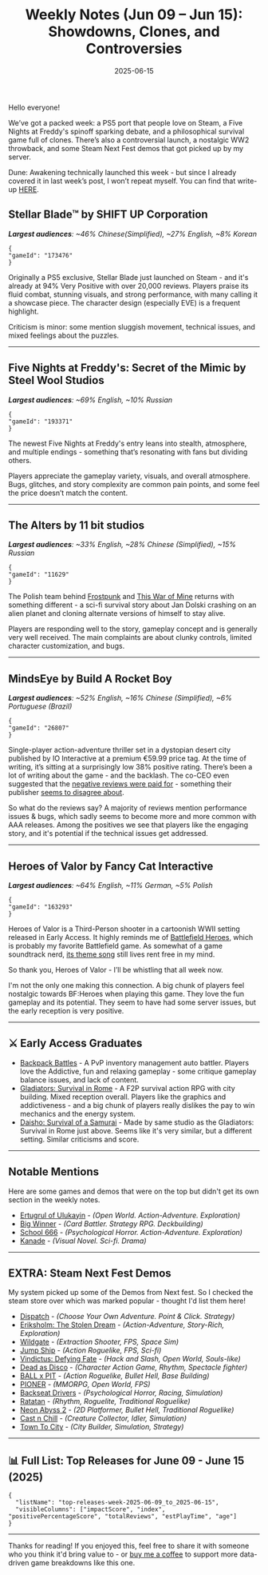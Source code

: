 ﻿---
title: "Weekly Notes (Jun 09 – Jun 15): Showdowns, Clones, and Controversies"
slug: "weekly-notes-2025-06-09"
date: "2025-06-15"
description: "This week, we look at Stellar Blade’s successful PC debut, the polarizing stealth horror of FNAF: Secret of the Mimic, and 11 bit studios’ philosophical survival game The Alters. Plus: a troubled launch for MindsEye, a nostalgic WW2 shooter, and Steam Next Fest demos"
tags: ["Weekly Notes", "Steam", "Game Launch", "Early Access", "Steam Next Fest", "Stellar Blade", "FNAF", "The Alters", "MindsEye", "Heroes of Valor"]
image: "https://media.githubusercontent.com/media/NiklasBorglund/niklasnotes-blog/main/posts/weekly-notes-2025-06-09/hero.jpg"
---

Hello everyone!

We’ve got a packed week: a PS5 port that people love on Steam, a Five Nights at Freddy's spinoff sparking debate, and a philosophical survival game full of clones. There’s also a controversial launch, a nostalgic WW2 throwback, and some Steam Next Fest demos that got picked up by my server.

Dune: Awakening technically launched this week - but since I already covered it in last week’s post, I won’t repeat myself. You can find that write-up [HERE](https://niklasnotes.com/dashboard/blog/weekly-notes-2025-06-02).

## Stellar Blade™ by SHIFT UP Corporation
***Largest audiences**: ~46% Chinese(Simplified), ~27% English, ~8% Korean*

```condensedgamecard
{
"gameId": "173476"
}
```

Originally a PS5 exclusive, Stellar Blade just launched on Steam - and it's already at 94% Very Positive with over 20,000 reviews.
Players praise its fluid combat, stunning visuals, and strong performance, with many calling it a showcase piece. The character design (especially EVE) is a frequent highlight.

Criticism is minor: some mention sluggish movement, technical issues, and mixed feelings about the puzzles.

---

## Five Nights at Freddy's: Secret of the Mimic by Steel Wool Studios
***Largest audiences**: ~69% English, ~10% Russian*

```condensedgamecard
{
"gameId": "193371"
}
```

The newest Five Nights at Freddy's entry leans into stealth, atmosphere, and multiple endings - something that’s resonating with fans but dividing others.

Players appreciate the gameplay variety, visuals, and overall atmosphere. Bugs, glitches, and story complexity are common pain points, and some feel the price doesn’t match the content.

---

## The Alters by 11 bit studios
***Largest audiences**: ~33% English, ~28% Chinese (Simplified), ~15% Russian*

```condensedgamecard
{
"gameId": "11629"
}
```

The Polish team behind [Frostpunk](https://niklasnotes.com/dashboard/game/145889/frostpunk) and [This War of Mine](https://niklasnotes.com/dashboard/game/24018/this_war_of_mine) returns with something different - a sci-fi survival story about Jan Dolski crashing on an alien planet and cloning alternate versions of himself to stay alive.

Players are responding well to the story, gameplay concept and is generally very well received. The main complaints are about clunky controls, limited character customization, and bugs.

---

## MindsEye by Build A Rocket Boy
***Largest audiences**: ~52% English, ~16% Chinese (Simplified), ~6% Portuguese (Brazil)*

```condensedgamecard
{
"gameId": "26807"
}
```

Single-player action-adventure thriller set in a dystopian desert city published by IO Interactive at a premium €59.99 price tag. At the time of writing, it’s sitting at a surprisingly low 38% positive rating.
There’s been a lot of writing about the game - and the backlash. The co-CEO even suggested that the [negative reviews were paid for](https://www.eurogamer.net/mindseye-boss-claims-games-negative-reaction-ahead-of-release-has-been-paid-for-in-concerted-effort-against-studio) - something their publisher [seems to disagree about](https://www.eurogamer.net/mindseye-publisher-doesnt-believe-negative-comments-were-paid-for-despite-developer-suggesting-otherwise).

So what do the reviews say? A majority of reviews mention performance issues & bugs, which sadly seems to become more and more common with AAA releases.
Among the positives we see that players like the engaging story, and it's potential if the technical issues get addressed.

---

## Heroes of Valor by Fancy Cat Interactive
***Largest audiences**: ~64% English, ~11% German, ~5% Polish*

```condensedgamecard
{
"gameId": "163293"
}
```

Heroes of Valor is a Third-Person shooter in a cartoonish WWII setting released in Early Access. It highly reminds me of [Battlefield Heroes](https://en.wikipedia.org/wiki/Battlefield_Heroes), which is probably my favorite Battlefield game.
As somewhat of a game soundtrack nerd, [its theme song](https://www.youtube.com/watch?v=XQc6sRvuh4M) still lives rent free in my mind.

So thank you, Heroes of Valor - I’ll be whistling that all week now.

I'm not the only one making this connection. A big chunk of players feel nostalgic towards BF:Heroes when playing this game. They love the fun gameplay and its potential.
They seem to have had some server issues, but the early reception is very positive.

---


## ⚔️ Early Access Graduates

* [Backpack Battles](https://niklasnotes.com/dashboard/game/279/backpack_battles) -  A PvP inventory management auto battler. Players love the Addictive, fun and relaxing gameplay - some critique gameplay balance issues, and lack of content.
* [Gladiators: Survival in Rome](https://niklasnotes.com/dashboard/game/32370/gladiators_survival_in_rome) -  A F2P survival action RPG with city building. Mixed reception overall. Players like the graphics and addictiveness - and a big chunk of players really dislikes the pay to win mechanics and the energy system.
* [Daisho: Survival of a Samurai](https://niklasnotes.com/dashboard/game/10148/daisho_survival_of_a_samurai) -  Made by same studio as the Gladiators: Survival in Rome just above. Seems like it's very similar, but a different setting. Similar criticisms and score.

---

## Notable Mentions

Here are some games and demos that were on the top but didn't get its own section in the weekly notes.

* [Ertugrul of Ulukayin](https://niklasnotes.com/dashboard/game/98716/ertugrul_of_ulukayin) - *(Open World. Action-Adventure. Exploration)*
* [Big Winner](https://niklasnotes.com/dashboard/game/185662/big_winner) - *(Card Battler. Strategy RPG. Deckbuilding)*
* [School 666](https://niklasnotes.com/dashboard/game/179633/school_666) - *(Psychological Horror. Action-Adventure. Exploration)*
* [Kanade](https://niklasnotes.com/dashboard/game/194094/kanade) - *(Visual Novel. Sci-fi. Drama)*

---

## EXTRA: Steam Next Fest Demos

My system picked up some of the Demos from Next fest. So I checked the steam store over which was marked popular - thought I'd list them here!

* [Dispatch](https://niklasnotes.com/dashboard/game/207843/dispatch_demo) - *(Choose Your Own Adventure. Point & Click. Strategy)*
* [Eriksholm: The Stolen Dream](https://niklasnotes.com/dashboard/game/209635/eriksholm_the_stolen_dream_demo) - *(Action-Adventure, Story-Rich, Exploration)*
* [Wildgate](https://niklasnotes.com/dashboard/game/205794/wildgate_open_beta) - *(Extraction Shooter, FPS, Space Sim)*
* [Jump Ship](https://niklasnotes.com/dashboard/game/206668/jump_ship_demo) - *(Action Roguelike, FPS, Sci-fi)*
* [Vindictus: Defying Fate](https://niklasnotes.com/dashboard/game/205743/vindictus_defying_fate_demo) - *(Hack and Slash, Open World, Souls-like)*
* [Dead as Disco](https://niklasnotes.com/dashboard/game/206992/dead_as_disco_demo) - *(Character Action Game, Rhythm, Spectacle fighter)*
* [BALL x PIT](https://niklasnotes.com/dashboard/game/209335/ball_x_pit_demo) - *(Action Roguelike, Bullet Hell, Base Building)*
* [PIONER](https://niklasnotes.com/dashboard/game/209828/pioner_demo) - *(MMORPG, Open World, FPS)*
* [Backseat Drivers](https://niklasnotes.com/dashboard/game/198391/backseat_drivers_free_test_drive) - *(Psychological Horror, Racing, Simulation)*
* [Ratatan](https://niklasnotes.com/dashboard/game/205709/ratatan_demo) - *(Rhythm, Roguelite, Traditional Roguelike)*
* [Neon Abyss 2](https://niklasnotes.com/dashboard/game/206794/neon_abyss_2_demo) - *(2D Platformer, Bullet Hell, Traditional Roguelike)*
* [Cast n Chill](https://niklasnotes.com/dashboard/game/202998/cast_n_chill_demo) - *(Creature Collector, Idler, Simulation)*
* [Town To City](https://niklasnotes.com/dashboard/game/207488/town_to_city_demo) - *(City Builder, Simulation, Strategy)*

---

## 📊 Full List: Top Releases for June 09 - June 15 (2025)

```customlist
{
  "listName": "top-releases-week-2025-06-09_to_2025-06-15",
  "visibleColumns": ["impactScore", "index", "positivePercentageScore", "totalReviews", "estPlayTime", "age"]
}
```
---

Thanks for reading!
If you enjoyed this, feel free to share it with someone who you think it'd bring value to - or [buy me a coffee](https://buymeacoffee.com/niklasnotes) to support more data-driven game breakdowns like this one.